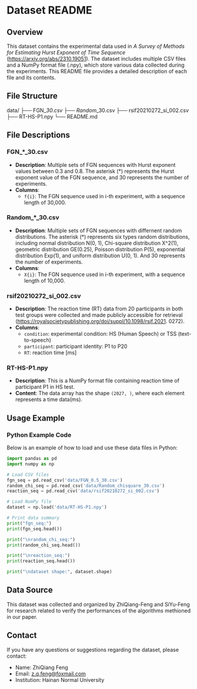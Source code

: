 # Dataset README

## Overview
This dataset contains the experimental data used in *A Survey of Methods for Estimating Hurst Exponent of Time Sequence* (https://arxiv.org/abs/2310.19051). The dataset includes multiple CSV files and a NumPy format file (.npy), which store various data collected during the experiments. This README file provides a detailed description of each file and its contents.

## File Structure

data/
├── FGN_*_30.csv
├── Random_*_30.csv
├── rsif20210272_si_002.csv
├── RT-HS-P1.npy
└── README.md

## File Descriptions

### FGN_*_30.csv

- **Description**: Multiple sets of FGN sequences with Hurst exponent values between 0.3 and 0.8. The asterisk (*) represents the Hurst exponent value of the FGN sequence, and 30 represents the number of experiments.
- **Columns**:
  - `f{i}`: The FGN sequence used in i-th experiment, with a sequence length of 30,000.

### Random_*_30.csv

- **Description**: Multiple sets of FGN sequences with differnent random distributions. The asterisk (*) represents six types random distributions, including normal distribution N(0, 1), Chi-square distribution X^2(1), geometric distribution GE(0.25), Poisson distribution P(5), exponential distribution Exp(1), and uniform distribution U(0, 1). And 30 represents the number of experiments.
- **Columns**:
  - `X{i}`: The FGN sequence used in i-th experiment, with a sequence length of 10,000.

### rsif20210272_si_002.csv
- **Description**: The reaction time (RT) data from 20 participants in both test groups were collected and made publicly accessible for retrieval (https://royalsocietypublishing.org/doi/suppl/10.1098/rsif.2021.
0272).
- **Columns**:
  - `condition`: experimental condition: HS (Human Speech) or TSS (text-to-speech)
  - `participant`: participant identity: P1 to P20
  - `RT`: reaction time [ms]

### RT-HS-P1.npy
- **Description**: This is a NumPy format file containing reaction time of participant P1 in HS test.
- **Content**: The data array has the shape `(2027, )`, where each element represents a time data(ms).

## Usage Example

### Python Example Code
Below is an example of how to load and use these data files in Python:

```python
import pandas as pd
import numpy as np

# Load CSV files
fgn_seq = pd.read_csv('data/FGN_0.5_30.csv')
random_chi_seq = pd.read_csv('data/Random_chisquare_30.csv')
reaction_seq = pd.read_csv('data/rsif20210272_si_002.csv')

# Load NumPy file
dataset = np.load('data/RT-HS-P1.npy')

# Print data summary
print("fgn_seq:")
print(fgn_seq.head())

print("\nrandom_chi_seq:")
print(random_chi_seq.head())

print("\nreaction_seq:")
print(reaction_seq.head())

print("\ndataset shape:", dataset.shape)
```

## Data Source
This dataset was collected and organized by ZhiQiang-Feng and SiYu-Feng for research related to verify the performances of the algorithms methioned in our paper.

## Contact
If you have any questions or suggestions regarding the dataset, please contact:

- Name: ZhiQiang Feng
- Email: z.q.feng@foxmail.com
- Institution: Hainan Normal University

